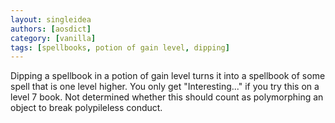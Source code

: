 ```yaml
---
layout: singleidea
authors: [aosdict]
category: [vanilla]
tags: [spellbooks, potion of gain level, dipping]
---
```

Dipping a spellbook in a potion of gain level turns it into a spellbook of some spell that is one level higher. You only get "Interesting..." if you try this on a level 7 book. Not determined whether this should count as polymorphing an object to break polypileless conduct.
